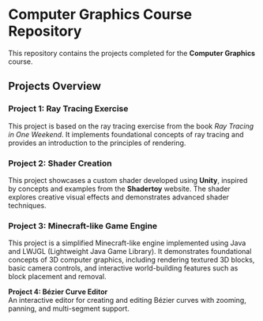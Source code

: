 # Computer Graphics Course Repository

This repository contains the projects completed for the **Computer Graphics** course.

## Projects Overview

### **Project 1: Ray Tracing Exercise**
This project is based on the ray tracing exercise from the book *Ray Tracing in One Weekend*. It implements foundational concepts of ray tracing and provides an introduction to the principles of rendering.

### **Project 2: Shader Creation**
This project showcases a custom shader developed using **Unity**, inspired by concepts and examples from the **Shadertoy** website. The shader explores creative visual effects and demonstrates advanced shader techniques.

### **Project 3: Minecraft-like Game Engine**
This project is a simplified Minecraft-like engine implemented using Java and LWJGL (Lightweight Java Game Library). It demonstrates foundational concepts of 3D computer graphics, including rendering textured 3D blocks, basic camera controls, and interactive world-building features such as block placement and removal.

**Project 4: Bézier Curve Editor**  
  An interactive editor for creating and editing Bézier curves with zooming, panning, and multi-segment support.

